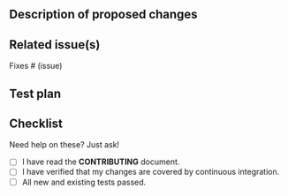 ## Description of proposed changes

## Related issue(s)

Fixes # (issue)

## Test plan

## Checklist

Need help on these? Just ask!

* [ ] I have read the **CONTRIBUTING** document.
* [ ] I have verified that my changes are covered by continuous integration.
* [ ] All new and existing tests passed.
